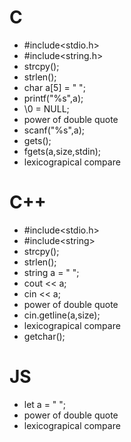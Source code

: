 # C
- #include<stdio.h>
- #include\<string.h>
- strcpy();
- strlen();
- char a[5] = " ";
- printf("%s",a);
- \0 = NULL;
- power of double quote
- scanf("%s",a);
- gets();
- fgets(a,size,stdin);
- lexicograpical compare
# C++
- #include<stdio.h>
- #include\<string>
- strcpy();
- strlen();
- string a = " ";
- cout << a;
- cin << a;
- power of double quote
- cin.getline(a,size);
- lexicograpical compare
- getchar();
# JS
- let a = " ";
- power of double quote
- lexicograpical compare